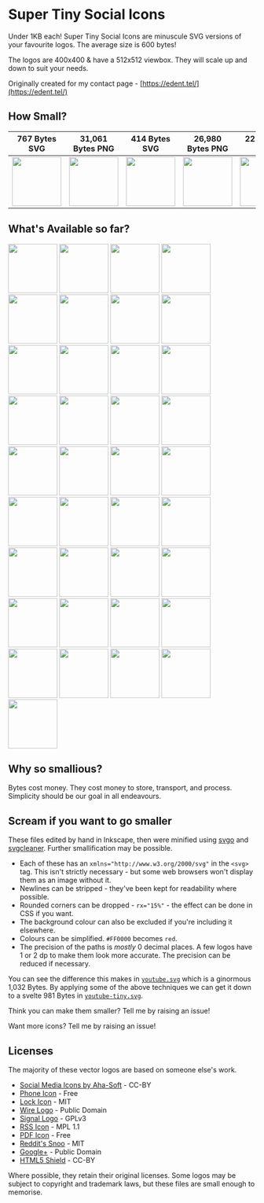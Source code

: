 # Super Tiny Social Icons
Under 1KB each! Super Tiny Social Icons are minuscule SVG versions of your favourite logos. The average size is 600 bytes!

The logos are 400x400 & have a 512x512 viewbox. They will scale up and down to suit your needs.

Originally created for my contact page - [https://edent.tel/](https://edent.tel/)

## How Small?

| 767 Bytes SVG	| 31,061 Bytes PNG	|   414 Bytes SVG	| 26,980 Bytes PNG	|  222 Bytes SVG	| 16,093 Bytes PNG	|
|------	        |-----------     	|------	            |----------	        |------	        |-----------	        |
| <img src="https://edent.github.io/SuperTinySocialIcons/tiny/github.svg" width="100" />  	| <img src="https://edent.github.io/SuperTinySocialIcons/original/github.png" width="100" />        	| <img src="https://edent.github.io/SuperTinySocialIcons/tiny/twitter.svg" width="100" />   	| <img src="https://edent.github.io/SuperTinySocialIcons/original/twitter.png" width="100" />       	| <img src="https://edent.github.io/SuperTinySocialIcons/tiny/flickr.svg" width="100" />   	| <img src="https://edent.github.io/SuperTinySocialIcons/original/flickr.png" width="100" />       	|

## What's Available so far?

<img src="https://edent.github.io/SuperTinySocialIcons/tiny/hackernews.svg" width="100" /> <img src="https://edent.github.io/SuperTinySocialIcons/tiny/flickr.svg" width="100" /> <img src="https://edent.github.io/SuperTinySocialIcons/tiny/facebook.svg" width="100" /> <img src="https://edent.github.io/SuperTinySocialIcons/tiny/tumblr.svg" width="100" /> <img src="https://edent.github.io/SuperTinySocialIcons/tiny/mail.svg" width="100" /> <img src="https://edent.github.io/SuperTinySocialIcons/tiny/telegram.svg" width="100" /> <img src="https://edent.github.io/SuperTinySocialIcons/tiny/dropbox.svg" width="100" /> <img src="https://edent.github.io/SuperTinySocialIcons/tiny/instagram.svg" width="100" /> <img src="https://edent.github.io/SuperTinySocialIcons/tiny/linkedin.svg" width="100" /> <img src="https://edent.github.io/SuperTinySocialIcons/tiny/stackoverflow.svg" width="100" /> <img src="https://edent.github.io/SuperTinySocialIcons/tiny/vimeo.svg" width="100" /> <img src="https://edent.github.io/SuperTinySocialIcons/tiny/twitter.svg" width="100" /> <img src="https://edent.github.io/SuperTinySocialIcons/tiny/lock.svg" width="100" /> <img src="https://edent.github.io/SuperTinySocialIcons/tiny/html5.svg" width="100" /> <img src="https://edent.github.io/SuperTinySocialIcons/tiny/paypal.svg" width="100" /> <img src="https://edent.github.io/SuperTinySocialIcons/tiny/email.svg" width="100" /> <img src="https://edent.github.io/SuperTinySocialIcons/tiny/pinterest.svg" width="100" /> <img src="https://edent.github.io/SuperTinySocialIcons/tiny/slideshare.svg" width="100" /> <img src="https://edent.github.io/SuperTinySocialIcons/tiny/soundcloud.svg" width="100" /> <img src="https://edent.github.io/SuperTinySocialIcons/tiny/spotify.svg" width="100" /> <img src="https://edent.github.io/SuperTinySocialIcons/tiny/steam.svg" width="100" /> <img src="https://edent.github.io/SuperTinySocialIcons/tiny/whatsapp.svg" width="100" /> <img src="https://edent.github.io/SuperTinySocialIcons/tiny/wikipedia.svg" width="100" /> <img src="https://edent.github.io/SuperTinySocialIcons/tiny/wordpress.svg" width="100" /> <img src="https://edent.github.io/SuperTinySocialIcons/tiny/github.svg" width="100" /> <img src="https://edent.github.io/SuperTinySocialIcons/tiny/phone.svg" width="100" /> <img src="https://edent.github.io/SuperTinySocialIcons/tiny/skype.svg" width="100" /> <img src="https://edent.github.io/SuperTinySocialIcons/tiny/wire.svg" width="100" /> <img src="https://edent.github.io/SuperTinySocialIcons/tiny/amazon.svg" width="100" /> <img src="https://edent.github.io/SuperTinySocialIcons/tiny/google_plus.svg" width="100" /> <img src="https://edent.github.io/SuperTinySocialIcons/tiny/snapchat.svg" width="100" /> <img src="https://edent.github.io/SuperTinySocialIcons/tiny/wechat.svg" width="100" /> <img src="https://edent.github.io/SuperTinySocialIcons/tiny/youtube.svg" width="100" /> <img src="https://edent.github.io/SuperTinySocialIcons/tiny/rss.svg" width="100" /> <img src="https://edent.github.io/SuperTinySocialIcons/tiny/pdf.svg" width="100" /> <img src="https://edent.github.io/SuperTinySocialIcons/tiny/reddit.svg" width="100" /> <img src="https://edent.github.io/SuperTinySocialIcons/tiny/vk.svg" width="100" />

## Why so smallious?

Bytes cost money.  They cost money to store, transport, and process.  Simplicity should be our goal in all endeavours.

## Scream if you want to go smaller

These files edited by hand in Inkscape, then were minified using [svgo](https://github.com/svg/svgo) and [svgcleaner](https://github.com/RazrFalcon/svgcleaner). Further smallification may be possible.

* Each of these has an `xmlns="http://www.w3.org/2000/svg"` in the `<svg>` tag. This isn't strictly necessary - but some web browsers won't display them as an image without it.
* Newlines can be stripped - they've been kept for readability where possible.
* Rounded corners can be dropped - `rx="15%"` - the effect can be done in CSS if you want.
* The background colour can also be excluded if you're including it elsewhere.
* Colours can be simplified. `#FF0000` becomes `red`.
* The precision of the paths is *mostly* 0 decimal places. A few logos have 1 or 2 dp to make them look more accurate. The precision can be reduced if necessary.

You can see the difference this makes in [`youtube.svg`](https://github.com/edent/SuperTinySocialIcons/raw/master/tiny/youtube.svg) which is a ginormous 1,032 Bytes. By applying some of the above techniques we can get it down to a svelte 981 Bytes in [`youtube-tiny.svg`](https://github.com/edent/SuperTinySocialIcons/raw/master/tiny/youtube-tiny.svg).

Think you can make them smaller? Tell me by raising an issue!

Want more icons?  Tell me by raising an issue!

## Licenses

The majority of these vector logos are based on someone else's work.

* [Social Media Icons by Aha-Soft](https://www.iconfinder.com/iconsets/social-flat-rounded-rects) - CC-BY
* [Phone Icon](https://www.iconfinder.com/icons/1807538/phone_icon#size=128) - Free
* [Lock Icon](https://www.iconfinder.com/icons/1814107/lock_padlock_secure_icon#size=512) - MIT
* [Wire Logo](https://commons.wikimedia.org/wiki/File:Wire_software_logo.svg) - Public Domain
* [Signal Logo](https://github.com/WhisperSystems/Signal-iOS/blob/master/Signal/Images.xcassets/logoSignal.imageset/logoSignal.pdf) - GPLv3
* [RSS Icon](https://commons.wikimedia.org/wiki/File:Generic_Feed-icon.svg) - MPL 1.1
* [PDF Icon](https://www.iconfinder.com/iconsets/line-icons-set) - Free
* [Reddit's Snoo](http://ionicons.com/) - MIT
* [Google+](https://commons.wikimedia.org/wiki/File:Google_Plus_logo_2015.svg) - Public Domain
* [HTML5 Shield](https://www.w3.org/html/logo/) - CC-BY

Where possible, they retain their original licenses.  Some logos may be subject to copyright and trademark laws, but these files are small enough to memorise.
